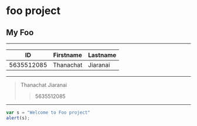 # foo project

## My Foo

***
| ID | Firstname | Lastname |
| ------- | ---------- | -------- |
| 5635512085 | Thanachat | Jiaranai |
***
> Thanachat Jiaranai
>> 5635512085
***

```javascript
var s = "Welcome to Foo project"
alert(s);
```



